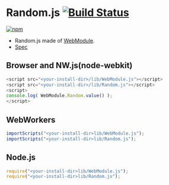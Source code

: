 # Random.js [![Build Status](https://travis-ci.org/uupaa/Random.js.svg)](https://travis-ci.org/uupaa/Random.js)

[![npm](https://nodei.co/npm/uupaa.random.js.svg?downloads=true&stars=true)](https://nodei.co/npm/uupaa.random.js/)



- Random.js made of [WebModule](https://github.com/uupaa/WebModule).
- [Spec](https://github.com/uupaa/Random.js/wiki/Random)

## Browser and NW.js(node-webkit)

```js
<script src="<your-install-dir>/lib/WebModule.js"></script>
<script src="<your-install-dir>/lib/Random.js"></script>
<script>
console.log( WebModule.Random.value() );
</script>
```

## WebWorkers

```js
importScripts("<your-install-dir>lib/WebModule.js");
importScripts("<your-install-dir>lib/Random.js");

```

## Node.js

```js
require("<your-install-dir>lib/WebModule.js");
require("<your-install-dir>lib/Random.js");

```

